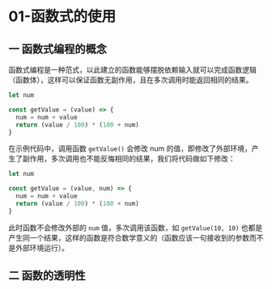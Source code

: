 # 01-函数式的使用

## 一 函数式编程的概念

函数式编程是一种范式，以此建立的函数能够摆脱依赖输入就可以完成函数逻辑（函数体），这样可以保证函数无副作用，且在多次调用时能返回相同的结果。

```js
let num

const getValue = (value) => {
  num = num + value
  return (value / 100) * (100 + num)
}
```

在示例代码中，调用函数 `getValue()` 会修改 num 的值，即修改了外部环境，产生了副作用，多次调用也不能反悔相同的结果，我们将代码做如下修改：

```js
let num

const getValue = (value, num) => {
  num = num + value
  return (value / 100) * (100 + num)
}
```

此时函数不会修改外部的 `num` 值，多次调用该函数，如 `getValue(10, 10)` 也都是产生同一个结果，这样的函数是符合数学意义的（函数应该一句接收到的参数而不是外部环境运行）。

## 二 函数的透明性
